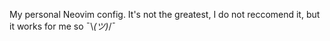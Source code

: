 My personal Neovim config. It's not the greatest, I do not reccomend it, but it
works for me so ¯\\_(ツ)_/¯
